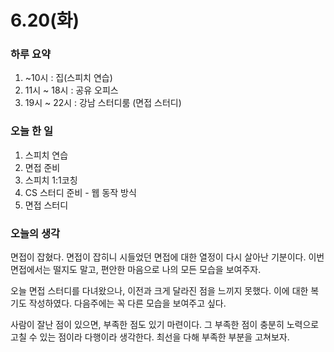 # 6.20(화)

### 하루 요약

1. ~10시 : 집(스피치 연습)
2. 11시 ~ 18시 : 공유 오피스
3. 19시 ~ 22시 : 강남 스터디룸 (면접 스터디)

### 오늘 한 일

1. 스피치 연습
2. 면접 준비
3. 스피치 1:1코칭
4. CS 스터디 준비 - 웹 동작 방식
5. 면접 스터디

### 오늘의 생각

면접이 잡혔다. 면접이 잡히니 시들었던 면접에 대한 열정이 다시 살아난 기분이다. 이번 면접에서는 떨지도 말고, 편안한 마음으로 나의 모든 모습을 보여주자.

오늘 면접 스터디를 다녀왔으나, 이전과 크게 달라진 점을 느끼지 못했다. 이에 대한 복기도 작성하였다. 다음주에는 꼭 다른 모습을 보여주고 싶다.

사람이 잘난 점이 있으면, 부족한 점도 있기 마련이다. 그 부족한 점이 충분히 노력으로 고칠 수 있는 점이라 다행이라 생각한다. 최선을 다해 부족한 부분을 고쳐보자.
